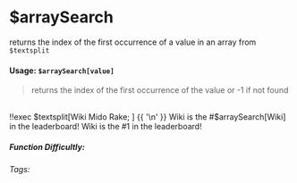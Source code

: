# $arraySearch
returns the index of the first occurrence of a value in an array from `$textsplit`

#### Usage: `$arraySearch[value]`
> returns the index of the first occurrence of the value or -1 if not found

<br/>
<discord-messages>
	<discord-message :bot="false" role-color="#ffcc9a" author="Member">
		!!exec $textsplit[Wiki Mido Rake; ] {{ '\n' }} Wiki is the #$arraySearch[Wiki] in the leaderboard!	</discord-message>
	<discord-message :bot="true" role-color="#0099ff" author="Custom Command" avatar="https://media.discordapp.net/avatars/725721249652670555/781224f90c3b841ba5b40678e032f74a.webp">
		Wiki is the #1 in the leaderboard!
	</discord-message>
</discord-messages>

##### Function Difficultly: <Badge type="tip" text="Easy" vertical="middle" /> 
###### Tags: <Badge type="tip" text="array" vertical="middle" /> <Badge type="tip" text="search" vertical="middle" /> <Badge type="tip" text="textsplit" vertical="middle" /> <Badge type="tip" text="find" vertical="middle" />